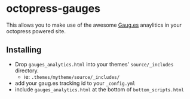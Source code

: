 # octopress-gauges

This allows you to make use of the awesome [Gaug.es](http://gaug.es) anaylitics in your octopress powered site.  

## Installing

* Drop `gauges_analytics.html` into your themes' `source/_includes` directory.  
  * ie: `.themes/mytheme/source/_includes/`   
* add your gaug.es tracking id to your `_config.yml`  
* include `gauges_analytics.html` at the bottom of `bottom_scripts.html`  

